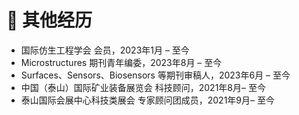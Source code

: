 <span class='anchor' id='other'></span>
# 🔖 其他经历
- 国际仿生工程学会 会员，2023年1月 – 至今
- Microstructures 期刊青年编委，2023年8月 – 至今
- Surfaces、Sensors、Biosensors 等期刊审稿人，2023年6月 – 至今
- 中国（泰山）国际矿业装备展览会 科技顾问，2021年8月– 至今
- 泰山国际会展中心科技类展会 专家顾问团成员，2021年9月– 至今
